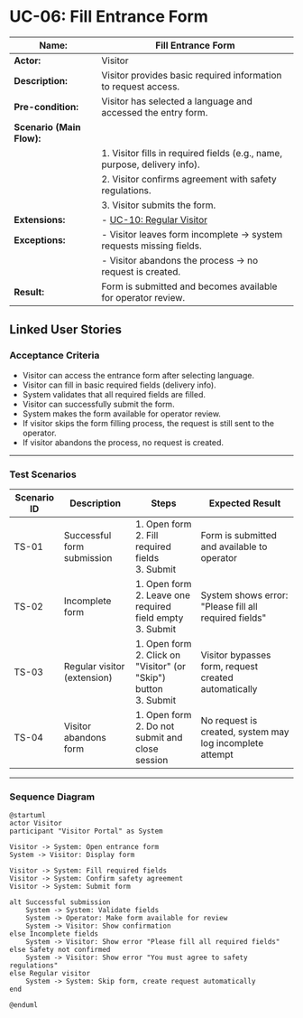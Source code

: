 # UC-06: Fill Entrance Form

| **Name:**                 | Fill Entrance Form                                                        |
|---------------------------|---------------------------------------------------------------------------|
| **Actor:**                | Visitor                                                                   |
| **Description:**          | Visitor provides basic required information to request access.            |
| **Pre-condition:**        | Visitor has selected a language and accessed the entry form.              |
| **Scenario (Main Flow):** |                                                                           |
|                           | 1. Visitor fills in required fields (e.g., name, purpose, delivery info). |
|                           | 2. Visitor confirms agreement with safety regulations.                    |
|                           | 3. Visitor submits the form.                                              |
| **Extensions:**           | - [UC-10: Regular Visitor]()                                              |
| **Exceptions:**           | - Visitor leaves form incomplete → system requests missing fields.        |
|                           | - Visitor abandons the process → no request is created.                   |
| **Result:**               | Form is submitted and becomes available for operator review.              |
                                                                                                         
## Linked User Stories


### Acceptance Criteria
- Visitor can access the entrance form after selecting language.
- Visitor can fill in basic required fields (delivery info).
- System validates that all required fields are filled.
- Visitor can successfully submit the form.
- System makes the form available for operator review.
- If visitor skips the form filling process, the request is still sent to the operator.
- If visitor abandons the process, no request is created.

---

### Test Scenarios

| Scenario ID | Description                 | Steps                                                                 | Expected Result                                                         |
|-------------|-----------------------------|-----------------------------------------------------------------------|-------------------------------------------------------------------------|
| TS-01       | Successful form submission  | 1. Open form<br>2. Fill required fields<br>3. Submit                  | Form is submitted and available to operator                             |
| TS-02       | Incomplete form             | 1. Open form<br>2. Leave one required field empty<br>3. Submit        | System shows error: "Please fill all required fields"                   |
| TS-03       | Regular visitor (extension) | 1. Open form<br>2. Click on "Visitor" (or "Skip") button<br>3. Submit | Visitor bypasses form, request created automatically                    |
| TS-04       | Visitor abandons form       | 1. Open form<br>2. Do not submit and close session                    | No request is created, system may log incomplete attempt                |

---

### Sequence Diagram

```plantuml
@startuml
actor Visitor
participant "Visitor Portal" as System

Visitor -> System: Open entrance form
System -> Visitor: Display form

Visitor -> System: Fill required fields
Visitor -> System: Confirm safety agreement
Visitor -> System: Submit form

alt Successful submission
    System -> System: Validate fields
    System -> Operator: Make form available for review
    System -> Visitor: Show confirmation
else Incomplete fields
    System -> Visitor: Show error "Please fill all required fields"
else Safety not confirmed
    System -> Visitor: Show error "You must agree to safety regulations"
else Regular visitor
    System -> System: Skip form, create request automatically
end

@enduml
```